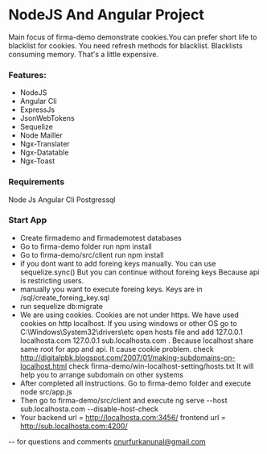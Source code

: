 # NodeJS And Angular Project

Main focus of firma-demo demonstrate cookies.You can prefer short life to blacklist for cookies. You need refresh methods for blacklist. Blacklists
consuming memory. That's a little expensive.

### Features: ###

- NodeJS 
- Angular Cli
- ExpressJs
- JsonWebTokens
- Sequelize
- Node Mailler
- Ngx-Translater
- Ngx-Datatable
- Ngx-Toast

### Requirements ###
Node Js
Angular Cli
Postgressql


### Start App ###

* Create firmademo and firmademotest databases
* Go to firma-demo folder run npm install
* Go to firma-demo/src/client run npm install
* if you dont want to add foreing keys manually. You can use sequelize.sync() But you can continue without foreing keys 
  Because api is restricting users.
* manually you want to execute foreing keys. Keys are in /sql/create_foreing_key.sql
* run sequelize db:migrate
* We are using cookies. Cookies are not under https. We have used cookies on http localhost. If you using windows or other OS 
  go to  C:\Windows\System32\drivers\etc open hosts file and add 127.0.0.1 localhosta.com  127.0.0.1 sub.localhosta.com .
  Because localhost share same root for app and api. It cause cookie problem.
  check http://digitalpbk.blogspot.com/2007/01/making-subdomains-on-localhost.html 
  check firma-demo/win-localhost-setting/hosts.txt
  It will help you to arrange subdomain on other systems
* After completed all instructions. Go to firma-demo folder and execute node src/app.js
* Then go to firma-demo/src/client and execute ng serve --host sub.localhosta.com --disable-host-check
* Your backend url = http://localhosta.com:3456/ frontend url = http://sub.localhosta.com:4200/

-- for questions and comments onurfurkanunal@gmail.com
  
